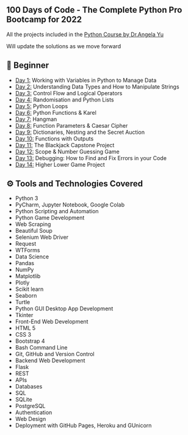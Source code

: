 ## 100 Days of Code - The Complete Python Pro Bootcamp for 2022

All the projects included in the [Python Course by Dr.Angela Yu](https://www.udemy.com/share/103IHM3@ZA8bUVdyECVkCo2q0hdj0yzefoYYE49lomgXtF1uNZpFB06ZebVmib-W6tjy_5Tq/)

Will update the solutions as we move forward

## 🔰 Beginner 
- [Day 1:](Basic_Day_1-14/Day_01/) Working with Variables in Python to Manage Data
- [Day 2:](Basic_Day_1-14/Day_02/) Understanding Data Types and How to Manipulate Strings
- [Day 3:](Basic_Day_1-14/Day_03/) Control Flow and Logical Operators
- [Day 4:](Basic_Day_1-14/Day_04/) Randomisation and Python Lists
- [Day 5:](Basic_Day_1-14/Day_05/) Python Loops
- [Day 6:](Basic_Day_1-14/Day_06/) Python Functions & Karel
- [Day 7:](Basic_Day_1-14/Day_07/) Hangman
- [Day 8:](Basic_Day_1-14/Day_08/) Function Parameters & Caesar Cipher
- [Day 9:](Basic_Day_1-14/Day_09/) Dictionaries, Nesting and the Secret Auction
- [Day 10:](Basic_Day_1-14/Day_10/) Functions with Outputs
- [Day 11:](Basic_Day_1-14/Day_11/) The Blackjack Capstone Project
- [Day 12:](Basic_Day_1-14/Day_12/) Scope & Number Guessing Game
- [Day 13:](Basic_Day_1-14/Day_13/) Debugging: How to Find and Fix Errors in your Code
- [Day 14:](Basic_Day_1-14/Day_14/) Higher Lower Game Project

## ⚙ Tools and Technologies Covered
- Python 3
- PyCharm, Jupyter Notebook, Google Colab
- Python Scripting and Automation
- Python Game Development
- Web Scraping
- Beautiful Soup
- Selenium Web Driver
- Request
- WTForms
- Data Science
- Pandas
- NumPy
- Matplotlib
- Plotly
- Scikit learn
- Seaborn
- Turtle
- Python GUI Desktop App Development
- Tkinter
- Front-End Web Development
- HTML 5
- CSS 3
- Bootstrap 4
- Bash Command Line
- Git, GitHub and Version Control
- Backend Web Development
- Flask
- REST
- APIs
- Databases
- SQL
- SQLite
- PostgreSQL
- Authentication
- Web Design
- Deployment with GitHub Pages, Heroku and GUnicorn
